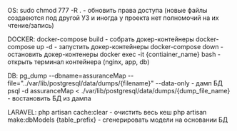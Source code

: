 OS:
sudo chmod 777 -R .     - обновить права доступа (новые файлы создаеются под другой УЗ и иногда у проекта нет полномочий на их чтение/запись)

DOCKER:
docker-compose build        - собрать докер-контейнеры
docker-compose up -d        - запустить докер-контейнеры
docker-compose down         - остановить докер-контенеры
docker exec -it {contiainer_name} bash          - открыть терминал контейнера (nginx, app, db)

DB:
pg_dump --dbname=assuranceMap --file="../var/lib/postgresql/data/dumps/{filename}" --data-only      - дамп БД
psql -d assuranceMap < ./var/lib/postgresql/data/dumps/{dump_file_name}      - востановить БД из дампа

LARAVEL:
php artisan cache:clear     - очистить весь кеш
php artisan make:dbModels {table_prefix}        -  сгенерировать модели на основании БД